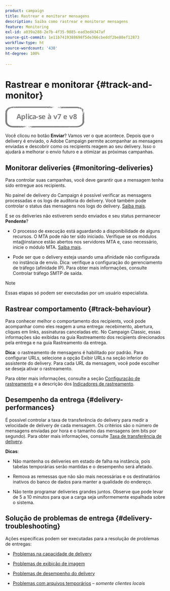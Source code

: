 ```yaml
---
product: campaign
title: Rastrear e monitorar mensagens
description: Saiba como rastrear e monitorar mensagens
feature: Monitoring
exl-id: a039a288-2e7b-4f35-9885-ead3ed4347af
source-git-commit: 1e11b7419388698f5de366cbeddf2be88ef12873
workflow-type: ht
source-wordcount: '438'
ht-degree: 100%

---
```


# Rastrear e monitorar {#track-and-monitor}

![](../../assets/common.svg)

Você clicou no botão **Enviar**? Vamos ver o que acontece. Depois que o delivery é enviado, o Adobe Campaign permite acompanhar as mensagens enviadas e descobrir como os recipients reagem ao seu delivery. Isso o ajudará a melhorar o envio futuro e a otimizar as próximas campanhas.

## Monitorar deliveries {#monitoring-deliveries}

Para controlar suas campanhas, você deve garantir que a mensagem tenha sido entregue aos recipients.

No painel de delivery do Campaign é possível verificar as mensagens processadas e os logs de auditoria do delivery.
Você também pode controlar o status das mensagens nos logs do delivery. [Saiba mais](about-delivery-monitoring.md).

E se os deliveries não estiverem sendo enviados e seu status permanecer **Pendente**?

* O processo de execução está aguardando a disponibilidade de alguns recursos. O MTA pode não ter sido iniciado.
Verifique se os módulos mta@instance estão abertos nos servidores MTA e, caso necessário, inicie o módulo MTA. [Saiba mais](../../production/using/administration.md).

* Pode ser que o delivery esteja usando uma afinidade não configurada no instância de envio.
Dica: verifique a configuração do gerenciamento de tráfego (afinidade IP). Para obter mais informações, consulte Controlar tráfego SMTP de saída.

>[!NOTE]
>
>Essas etapas só podem ser executadas por um usuário especialista.

## Rastrear comportamento {#track-behaviour}

Para conhecer melhor o comportamento dos recipients, você pode acompanhar como eles reagem a uma entrega: recebimento, abertura, cliques em links, assinaturas canceladas etc. No Campaign Classic, essas informações são exibidas na guia Rastreamento dos recipients direcionados pela entrega e na guia Rastreamento da entrega.

**Dica**: o rastreamento de mensagens é habilitado por padrão. Para configurar URLs, selecione a opção Exibir URLs na seção inferior do assistente do delivery. Para cada URL da mensagem, você pode escolher se deseja ativar o rastreamento.

Para obter mais informações, consulte a seção [Configuração de rastreamento](how-to-configure-tracked-links.md) e a descrição dos [Indicadores de rastreamento](../../reporting/using/delivery-reports.md#tracking-indicators).

## Desempenho da entrega {#delivery-performances}

É possível controlar a taxa de transferência do delivery para medir a velocidade de delivery de cada mensagem. Os critérios são o número de mensagens enviadas por hora e o tamanho das mensagens (em bits por segundo). Para obter mais informações, consulte [Taxa de transferência de delivery](../../reporting/using/global-reports.md#delivery-throughput).

**Dicas**:

* Não mantenha os deliveries em estado de falha na instância, pois tabelas temporárias serão mantidas e o desempenho será afetado.

* Remova as remessas que não são mais necessárias e os destinatários inativos do banco de dados para manter a qualidade do endereço.

* Não tente programar deliveries grandes juntos. Observe que pode levar de 5 a 10 minutos para que a carga seja uniformemente espalhada sobre o sistema.

## Solução de problemas de entrega {#delivery-troubleshooting}

Ações específicas podem ser executadas para a resolução de problemas de entregas:

* [Problemas na capacidade de delivery](../../production/using/performance-and-throughput-issues.md#deliverability_issues)

* [Problemas de exibição de imagem](../../production/using/image-display-issues.md)

* [Problemas de desempenho do delivery](delivery-performances.md)

* [Problemas com arquivos temporários](../../production/using/temporary-files.md) – *somente clientes locais*

